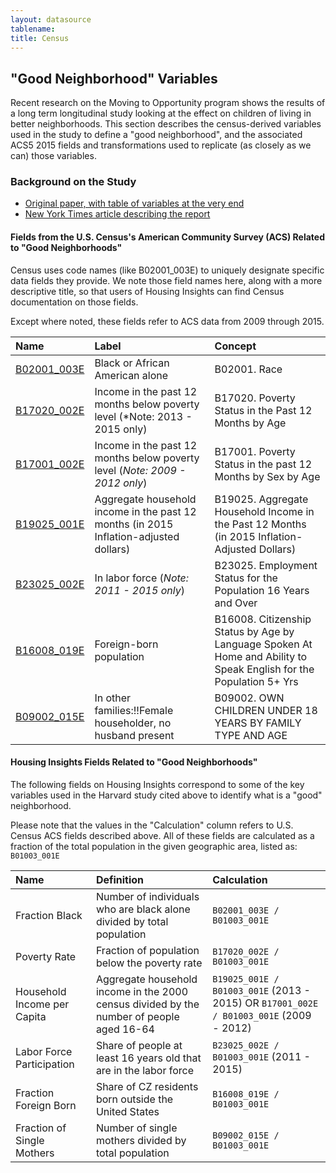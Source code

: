 ```yaml
---
layout: datasource
tablename:
title: Census
---
```

<!--Need content on census data overall-->



## "Good Neighborhood" Variables
Recent research on the Moving to Opportunity program shows the results of a long term longitudinal study looking at the effect on children of living in better neighborhoods.  This section describes the census-derived variables used in the study to define a "good neighborhood", and the associated ACS5 2015 fields and transformations used to replicate (as closely as we can) those variables.

### Background on the Study
- [Original paper, with table of variables at the very end](http://scholar.harvard.edu/files/hendren/files/nbhds_paper.pdf)
- [New York Times article describing the report](https://www.nytimes.com/2015/05/05/upshot/why-the-new-research-on-mobility-matters-an-economists-view.html?_r=0)

#### Fields from the U.S. Census's American Community Survey (ACS) Related to "Good Neighborhoods"
Census uses code names (like B02001_003E) to uniquely designate specific data fields they provide. We note those field names here, along with a more descriptive title, so that users of Housing Insights can find Census documentation on those fields.

Except where noted, these fields refer to ACS data from 2009 through 2015.

|Name |Label |Concept |
|:---|:---|:---|
|[B02001_003E](http://api.census.gov/data/2015/acs5/variables/B02001_003E.json) | Black or African American alone | B02001. Race |
|[B17020_002E](http://api.census.gov/data/2015/acs5/variables/B17020_002E.json) |Income in the past 12 months below poverty level (*Note: 2013 - 2015 only)|B17020. Poverty Status in the Past 12 Months by Age|
|[B17001_002E](http://api.census.gov/data/2009/acs5/variables/B17001_002E.json) |Income in the past 12 months below poverty level (*Note: 2009 - 2012 only*) |B17001. Poverty Status in the past 12 Months by Sex by Age
|[B19025_001E](http://api.census.gov/data/2015/acs5/variables/B19025_001E.json) |Aggregate household income in the past 12 months (in 2015 Inflation-adjusted dollars) |B19025. Aggregate Household Income in the Past 12 Months (in 2015 Inflation-Adjusted Dollars) |
|[B23025_002E](http://api.census.gov/data/2015/acs5/variables/B23025_002E.json) |In labor force (*Note: 2011 - 2015 only*)|B23025. Employment Status for the Population 16 Years and Over |
|[B16008_019E](http://api.census.gov/data/2015/acs5/variables/B16008_019E.json) |Foreign-born population |B16008. Citizenship Status by Age by Language Spoken At Home and Ability to Speak English for the Population 5+ Yrs |
|[B09002_015E](http://api.census.gov/data/2015/acs5/variables/B09002_015E.json) |In other families:!!Female householder, no husband present |B09002. OWN CHILDREN UNDER 18 YEARS BY FAMILY TYPE AND AGE |

#### Housing Insights Fields Related to "Good Neighborhoods"
The following fields on Housing Insights correspond to some of the key variables used in the Harvard study cited above to identify what is a "good" neighborhood.

Please note that the values in the "Calculation" column refers to U.S. Census ACS fields described above.  All of these fields are calculated as a fraction of the total population in the given geographic area, listed as: `B01003_001E`

|Name |Definition |Calculation|
|:---|:---|:---|
|Fraction Black | Number of individuals who are black alone divided by total population | `B02001_003E / B01003_001E` |
|Poverty Rate |Fraction of population below the poverty rate | `B17020_002E / B01003_001E` |
|Household Income per Capita |Aggregate household income in the 2000 census divided by the number of people aged 16-64 |`B19025_001E / B01003_001E` (2013 - 2015) OR `B17001_002E / B01003_001E` (2009 - 2012) |
|Labor Force Participation |Share of people at least 16 years old that are in the labor force |`B23025_002E / B01003_001E` (2011 - 2015)|
|Fraction Foreign Born |Share of CZ residents born outside the United States |`B16008_019E / B01003_001E` |
|Fraction of Single Mothers  |Number of single mothers divided by total population |`B09002_015E / B01003_001E` |
